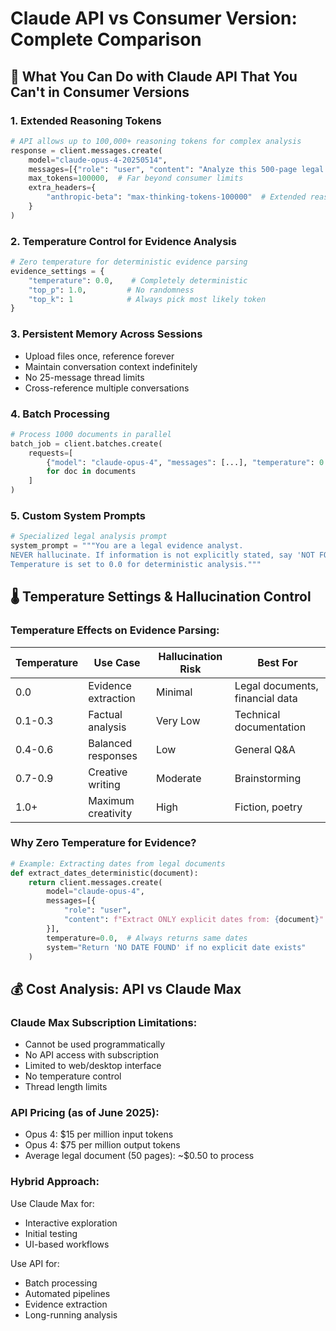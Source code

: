 # Claude API vs Consumer Version: Complete Comparison

## 🚀 What You Can Do with Claude API That You Can't in Consumer Versions

### 1. **Extended Reasoning Tokens**
```python
# API allows up to 100,000+ reasoning tokens for complex analysis
response = client.messages.create(
    model="claude-opus-4-20250514",
    messages=[{"role": "user", "content": "Analyze this 500-page legal document..."}],
    max_tokens=100000,  # Far beyond consumer limits
    extra_headers={
        "anthropic-beta": "max-thinking-tokens-100000"  # Extended reasoning
    }
)
```

### 2. **Temperature Control for Evidence Analysis**
```python
# Zero temperature for deterministic evidence parsing
evidence_settings = {
    "temperature": 0.0,    # Completely deterministic
    "top_p": 1.0,         # No randomness
    "top_k": 1            # Always pick most likely token
}
```

### 3. **Persistent Memory Across Sessions**
- Upload files once, reference forever
- Maintain conversation context indefinitely
- No 25-message thread limits
- Cross-reference multiple conversations

### 4. **Batch Processing**
```python
# Process 1000 documents in parallel
batch_job = client.batches.create(
    requests=[
        {"model": "claude-opus-4", "messages": [...], "temperature": 0.0}
        for doc in documents
    ]
)
```

### 5. **Custom System Prompts**
```python
# Specialized legal analysis prompt
system_prompt = """You are a legal evidence analyst. 
NEVER hallucinate. If information is not explicitly stated, say 'NOT FOUND'.
Temperature is set to 0.0 for deterministic analysis."""
```

## 🌡️ Temperature Settings & Hallucination Control

### Temperature Effects on Evidence Parsing:

| Temperature | Use Case | Hallucination Risk | Best For |
|------------|----------|-------------------|----------|
| 0.0 | Evidence extraction | Minimal | Legal documents, financial data |
| 0.1-0.3 | Factual analysis | Very Low | Technical documentation |
| 0.4-0.6 | Balanced responses | Low | General Q&A |
| 0.7-0.9 | Creative writing | Moderate | Brainstorming |
| 1.0+ | Maximum creativity | High | Fiction, poetry |

### Why Zero Temperature for Evidence?
```python
# Example: Extracting dates from legal documents
def extract_dates_deterministic(document):
    return client.messages.create(
        model="claude-opus-4",
        messages=[{
            "role": "user", 
            "content": f"Extract ONLY explicit dates from: {document}"
        }],
        temperature=0.0,  # Always returns same dates
        system="Return 'NO DATE FOUND' if no explicit date exists"
    )
```

## 💰 Cost Analysis: API vs Claude Max

### Claude Max Subscription Limitations:
- Cannot be used programmatically
- No API access with subscription
- Limited to web/desktop interface
- No temperature control
- Thread length limits

### API Pricing (as of June 2025):
- Opus 4: $15 per million input tokens
- Opus 4: $75 per million output tokens
- Average legal document (50 pages): ~$0.50 to process

### Hybrid Approach:
Use Claude Max for:
- Interactive exploration
- Initial testing
- UI-based workflows

Use API for:
- Batch processing
- Automated pipelines
- Evidence extraction
- Long-running analysis
